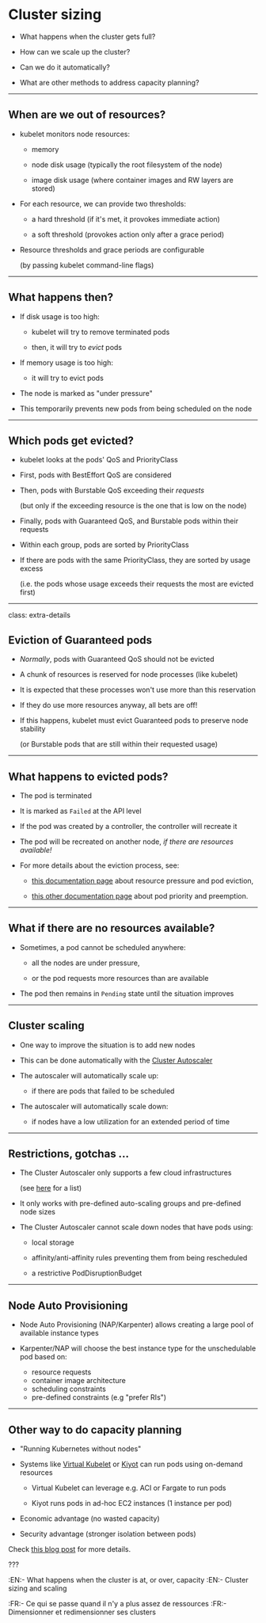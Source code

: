 # Cluster sizing

- What happens when the cluster gets full?

- How can we scale up the cluster?

- Can we do it automatically?

- What are other methods to address capacity planning?

---

## When are we out of resources?

- kubelet monitors node resources:

  - memory

  - node disk usage (typically the root filesystem of the node)

  - image disk usage (where container images and RW layers are stored)

- For each resource, we can provide two thresholds:

  - a hard threshold (if it's met, it provokes immediate action)

  - a soft threshold (provokes action only after a grace period)

- Resource thresholds and grace periods are configurable

  (by passing kubelet command-line flags)

---

## What happens then?

- If disk usage is too high:

  - kubelet will try to remove terminated pods

  - then, it will try to *evict* pods

- If memory usage is too high:

  - it will try to evict pods

- The node is marked as "under pressure"

- This temporarily prevents new pods from being scheduled on the node

---

## Which pods get evicted?

- kubelet looks at the pods' QoS and PriorityClass

- First, pods with BestEffort QoS are considered

- Then, pods with Burstable QoS exceeding their *requests*

  (but only if the exceeding resource is the one that is low on the node)

- Finally, pods with Guaranteed QoS, and Burstable pods within their requests

- Within each group, pods are sorted by PriorityClass

- If there are pods with the same PriorityClass, they are sorted by usage excess

  (i.e. the pods whose usage exceeds their requests the most are evicted first)

---

class: extra-details

## Eviction of Guaranteed pods

- *Normally*, pods with Guaranteed QoS should not be evicted

- A chunk of resources is reserved for node processes (like kubelet)

- It is expected that these processes won't use more than this reservation

- If they do use more resources anyway, all bets are off!

- If this happens, kubelet must evict Guaranteed pods to preserve node stability

  (or Burstable pods that are still within their requested usage)

---

## What happens to evicted pods?

- The pod is terminated

- It is marked as `Failed` at the API level

- If the pod was created by a controller, the controller will recreate it

- The pod will be recreated on another node, *if there are resources available!*

- For more details about the eviction process, see:

  - [this documentation page](https://kubernetes.io/docs/tasks/administer-cluster/out-of-resource/) about resource pressure and pod eviction,

  - [this other documentation page](https://kubernetes.io/docs/concepts/configuration/pod-priority-preemption/) about pod priority and preemption.

---

## What if there are no resources available?

- Sometimes, a pod cannot be scheduled anywhere:

  - all the nodes are under pressure,

  - or the pod requests more resources than are available

- The pod then remains in `Pending` state until the situation improves

---

## Cluster scaling

- One way to improve the situation is to add new nodes

- This can be done automatically with the [Cluster Autoscaler](https://github.com/kubernetes/autoscaler/tree/master/cluster-autoscaler)

- The autoscaler will automatically scale up:

  - if there are pods that failed to be scheduled

- The autoscaler will automatically scale down:

  - if nodes have a low utilization for an extended period of time

---

## Restrictions, gotchas ...

- The Cluster Autoscaler only supports a few cloud infrastructures

  (see [here](https://github.com/kubernetes/autoscaler/tree/master/cluster-autoscaler/cloudprovider) for a list)

- It only works with pre-defined auto-scaling groups and pre-defined node sizes

- The Cluster Autoscaler cannot scale down nodes that have pods using:

  - local storage

  - affinity/anti-affinity rules preventing them from being rescheduled

  - a restrictive PodDisruptionBudget

---

## Node Auto Provisioning

- Node Auto Provisioning (NAP/Karpenter) allows creating a large pool of available instance types

- Karpenter/NAP will choose the best instance type for the unschedulable pod based on:
  - resource requests
  - container image architecture
  - scheduling constraints
  - pre-defined constraints (e.g "prefer RIs")

---

## Other way to do capacity planning

- "Running Kubernetes without nodes"

- Systems like [Virtual Kubelet](https://virtual-kubelet.io/) or [Kiyot](https://static.elotl.co/docs/latest/kiyot/kiyot.html) can run pods using on-demand resources

  - Virtual Kubelet can leverage e.g. ACI or Fargate to run pods

  - Kiyot runs pods in ad-hoc EC2 instances (1 instance per pod)

- Economic advantage (no wasted capacity)

- Security advantage (stronger isolation between pods)

Check [this blog post](http://jpetazzo.github.io/2019/02/13/running-kubernetes-without-nodes-with-kiyot/) for more details.

???

:EN:- What happens when the cluster is at, or over, capacity
:EN:- Cluster sizing and scaling

:FR:- Ce qui se passe quand il n'y a plus assez de ressources
:FR:- Dimensionner et redimensionner ses clusters

